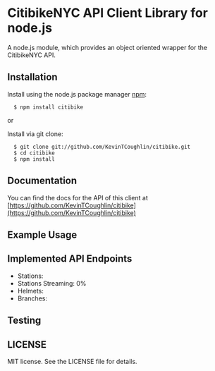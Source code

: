 # CitibikeNYC API Client Library for node.js

A node.js module, which provides an object oriented wrapper for the CitibikeNYC API.

## Installation

  Install using the node.js package manager [npm](http://npmjs.org/):

      $ npm install citibike

or

  Install via git clone:

      $ git clone git://github.com/KevinTCoughlin/citibike.git
      $ cd citibike
      $ npm install

## Documentation

You can find the docs for the API of this client at [https://github.com/KevinTCoughlin/citibike](https://github.com/KevinTCoughlin/citibike)

## Example Usage

## Implemented API Endpoints

* Stations:
* Stations Streaming: 0%
* Helmets:
* Branches:

## Testing

## LICENSE

MIT license. See the LICENSE file for details.